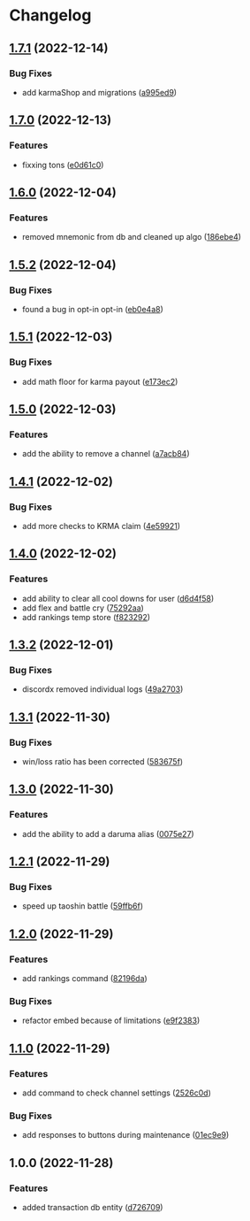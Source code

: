 # Changelog

## [1.7.1](https://github.com/ShoGinn/Daruma-Games/compare/v1.7.0...v1.7.1) (2022-12-14)


### Bug Fixes

* add karmaShop and migrations ([a995ed9](https://github.com/ShoGinn/Daruma-Games/commit/a995ed96f065dcacb99b85c5bbbb0cc9b99bc298))

## [1.7.0](https://github.com/ShoGinn/Daruma-Games/compare/v1.6.0...v1.7.0) (2022-12-13)


### Features

* fixxing tons ([e0d61c0](https://github.com/ShoGinn/Daruma-Games/commit/e0d61c0bf27a11f7699aa890c90721351b4669bf))

## [1.6.0](https://github.com/ShoGinn/Daruma-Games/compare/v1.5.2...v1.6.0) (2022-12-04)


### Features

* removed mnemonic from db and cleaned up algo ([186ebe4](https://github.com/ShoGinn/Daruma-Games/commit/186ebe4e40609569c5e7ecd31d64f1d3a8ded9da))

## [1.5.2](https://github.com/ShoGinn/Daruma-Games/compare/v1.5.1...v1.5.2) (2022-12-04)


### Bug Fixes

* found a bug in opt-in opt-in ([eb0e4a8](https://github.com/ShoGinn/Daruma-Games/commit/eb0e4a8006bd0ec49cdeab1ab8cb637990406712))

## [1.5.1](https://github.com/ShoGinn/Daruma-Games/compare/v1.5.0...v1.5.1) (2022-12-03)


### Bug Fixes

* add math floor for karma payout ([e173ec2](https://github.com/ShoGinn/Daruma-Games/commit/e173ec2b4a5e23c2c0339ab49ec839d97a9b071d))

## [1.5.0](https://github.com/ShoGinn/Daruma-Games/compare/v1.4.1...v1.5.0) (2022-12-03)


### Features

* add the ability to remove a channel ([a7acb84](https://github.com/ShoGinn/Daruma-Games/commit/a7acb8428d0e20be0eb09c6925545f336a059c21))

## [1.4.1](https://github.com/ShoGinn/Daruma-Games/compare/v1.4.0...v1.4.1) (2022-12-02)


### Bug Fixes

* add more checks to KRMA claim ([4e59921](https://github.com/ShoGinn/Daruma-Games/commit/4e59921d5e18eeef650086734be9865e431a6933))

## [1.4.0](https://github.com/ShoGinn/Daruma-Games/compare/v1.3.2...v1.4.0) (2022-12-02)


### Features

* add ability to clear all cool downs for user ([d6d4f58](https://github.com/ShoGinn/Daruma-Games/commit/d6d4f58ed5d3b513d0b45a3fa8c9ceedfca2639f))
* add flex and battle cry ([75292aa](https://github.com/ShoGinn/Daruma-Games/commit/75292aa4bd9689d57214d6a578515a1dacc2073a))
* add rankings temp store ([f823292](https://github.com/ShoGinn/Daruma-Games/commit/f82329298cc1e4152b1879476452ce22fb76c27a))

## [1.3.2](https://github.com/ShoGinn/Daruma-Games/compare/v1.3.1...v1.3.2) (2022-12-01)


### Bug Fixes

* discordx removed individual logs ([49a2703](https://github.com/ShoGinn/Daruma-Games/commit/49a27038ff6693cebdb992f5550efe4eee202d49))

## [1.3.1](https://github.com/ShoGinn/Daruma-Games/compare/v1.3.0...v1.3.1) (2022-11-30)


### Bug Fixes

* win/loss ratio has been corrected ([583675f](https://github.com/ShoGinn/Daruma-Games/commit/583675fc8369e19d20472e074f208af0f5772ca3))

## [1.3.0](https://github.com/ShoGinn/Daruma-Games/compare/v1.2.1...v1.3.0) (2022-11-30)


### Features

* add the ability to add a daruma alias ([0075e27](https://github.com/ShoGinn/Daruma-Games/commit/0075e27ffe9f530fbf3c6851ef24db25ca5273af))

## [1.2.1](https://github.com/ShoGinn/Daruma-Games/compare/v1.2.0...v1.2.1) (2022-11-29)


### Bug Fixes

* speed up taoshin battle ([59ffb6f](https://github.com/ShoGinn/Daruma-Games/commit/59ffb6f89ad8682eb88bdcf56e16257879858e91))

## [1.2.0](https://github.com/ShoGinn/Daruma-Games/compare/v1.1.0...v1.2.0) (2022-11-29)


### Features

* add rankings command ([82196da](https://github.com/ShoGinn/Daruma-Games/commit/82196dac782d809c921f7ad73a4259e83b71e766))


### Bug Fixes

* refactor embed because of limitations ([e9f2383](https://github.com/ShoGinn/Daruma-Games/commit/e9f23838a7399fa84ab5b274c4cc376a083ced06))

## [1.1.0](https://github.com/ShoGinn/Daruma-Games/compare/v1.0.0...v1.1.0) (2022-11-29)


### Features

* add command to check channel settings ([2526c0d](https://github.com/ShoGinn/Daruma-Games/commit/2526c0ddc158c84d1834ff56122b1cd82e097499))


### Bug Fixes

* add responses to buttons during maintenance ([01ec9e9](https://github.com/ShoGinn/Daruma-Games/commit/01ec9e99cc741b2fe4551dcf086cedc5e81682a4))

## 1.0.0 (2022-11-28)


### Features

* added transaction db entity ([d726709](https://github.com/ShoGinn/Daruma-Games/commit/d7267097636c3dfef565b40fae8ca7fada8b1766))
